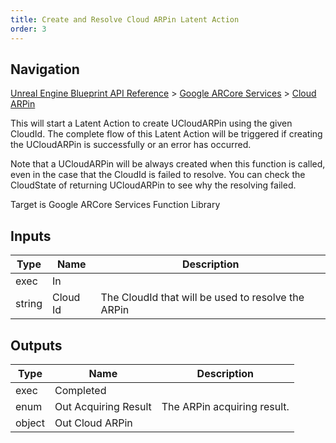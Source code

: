 ```yaml
---
title: Create and Resolve Cloud ARPin Latent Action
order: 3
---
```

## Navigation

[Unreal Engine Blueprint API Reference](https://dev.epicgames.com/documentation/en-us/unreal-engine/BlueprintAPI) > [Google ARCore Services](https://dev.epicgames.com/documentation/en-us/unreal-engine/BlueprintAPI/GoogleARCoreServices) > [Cloud ARPin](https://dev.epicgames.com/documentation/en-us/unreal-engine/BlueprintAPI/GoogleARCoreServices/CloudARPin)

This will start a Latent Action to create UCloudARPin using the given CloudId. The complete flow
of this Latent Action will be triggered if creating the UCloudARPin is successfully or an error
has occurred.

Note that a UCloudARPin will be always created when this function is called, even in the case
that the CloudId is failed to resolve. You can check the CloudState of returning UCloudARPin
to see why the resolving failed.

Target is Google ARCore Services Function Library

## Inputs

| Type | Name | Description |
| --- | --- | --- |
| exec | In |  |
| string | Cloud Id | The CloudId that will be used to resolve the ARPin |

## Outputs

| Type | Name | Description |
| --- | --- | --- |
| exec | Completed |  |
| enum | Out Acquiring Result | The ARPin acquiring result. |
| object | Out Cloud ARPin |  |
